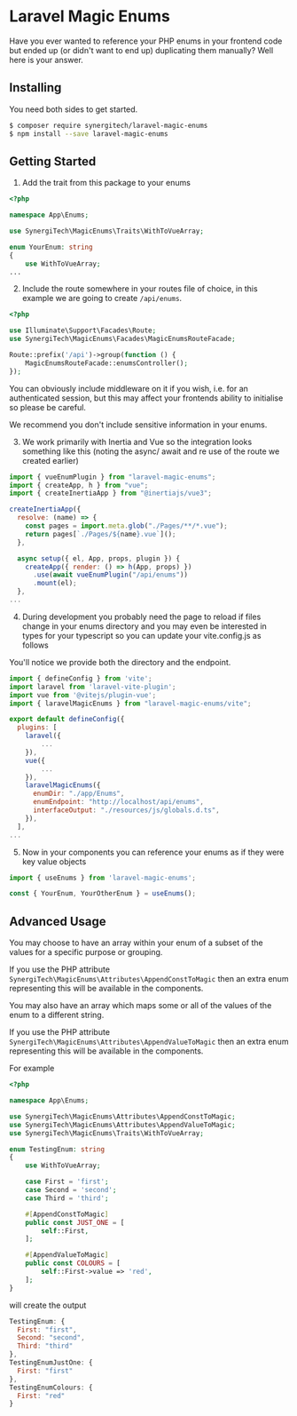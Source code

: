 # Laravel Magic Enums

Have you ever wanted to reference your PHP enums in your frontend code but ended up (or didn't want to end up) duplicating them manually? Well here is your answer.

## Installing

You need both sides to get started.

```sh
$ composer require synergitech/laravel-magic-enums
$ npm install --save laravel-magic-enums
```

## Getting Started

1. Add the trait from this package to your enums

```php
<?php

namespace App\Enums;

use SynergiTech\MagicEnums\Traits\WithToVueArray;

enum YourEnum: string
{
    use WithToVueArray;
...
```

2. Include the route somewhere in your routes file of choice, in this example we are going to create `/api/enums`.

```php
<?php

use Illuminate\Support\Facades\Route;
use SynergiTech\MagicEnums\Facades\MagicEnumsRouteFacade;

Route::prefix('/api')->group(function () {
    MagicEnumsRouteFacade::enumsController();
});
```

You can obviously include middleware on it if you wish, i.e. for an authenticated session, but this may affect your frontends ability to initialise so please be careful.

We recommend you don't include sensitive information in your enums.

3. We work primarily with Inertia and Vue so the integration looks something like this (noting the async/ await and re use of the route we created earlier)

```js
import { vueEnumPlugin } from "laravel-magic-enums";
import { createApp, h } from "vue";
import { createInertiaApp } from "@inertiajs/vue3";

createInertiaApp({
  resolve: (name) => {
    const pages = import.meta.glob("./Pages/**/*.vue");
    return pages[`./Pages/${name}.vue`]();
  },

  async setup({ el, App, props, plugin }) {
    createApp({ render: () => h(App, props) })
      .use(await vueEnumPlugin("/api/enums"))
      .mount(el);
  },
...
```

4. During development you probably need the page to reload if files change in your enums directory and you may even be interested in types for your typescript so you can update your vite.config.js as follows

You'll notice we provide both the directory and the endpoint.

```js
import { defineConfig } from 'vite';
import laravel from 'laravel-vite-plugin';
import vue from '@vitejs/plugin-vue';
import { laravelMagicEnums } from "laravel-magic-enums/vite";

export default defineConfig({
  plugins: [
    laravel({
        ...
    }),
    vue({
        ...
    }),
    laravelMagicEnums({
      enumDir: "./app/Enums",
      enumEndpoint: "http://localhost/api/enums",
      interfaceOutput: "./resources/js/globals.d.ts",
    }),
  ],
...
```

5. Now in your components you can reference your enums as if they were key value objects

```js
import { useEnums } from 'laravel-magic-enums';

const { YourEnum, YourOtherEnum } = useEnums();
```

## Advanced Usage

You may choose to have an array within your enum of a subset of the values for a specific purpose or grouping.

If you use the PHP attribute `SynergiTech\MagicEnums\Attributes\AppendConstToMagic` then an extra enum representing this will be available in the components.

You may also have an array which maps some or all of the values of the enum to a different string.

If you use the PHP attribute `SynergiTech\MagicEnums\Attributes\AppendValueToMagic` then an extra enum representing this will be available in the components.

For example

```php
<?php

namespace App\Enums;

use SynergiTech\MagicEnums\Attributes\AppendConstToMagic;
use SynergiTech\MagicEnums\Attributes\AppendValueToMagic;
use SynergiTech\MagicEnums\Traits\WithToVueArray;

enum TestingEnum: string
{
    use WithToVueArray;

    case First = 'first';
    case Second = 'second';
    case Third = 'third';

    #[AppendConstToMagic]
    public const JUST_ONE = [
        self::First,
    ];

    #[AppendValueToMagic]
    public const COLOURS = [
        self::First->value => 'red',
    ];
}
```

will create the output

```js
TestingEnum: {
  First: "first",
  Second: "second",
  Third: "third"
},
TestingEnumJustOne: {
  First: "first"
},
TestingEnumColours: {
  First: "red"
}
```
